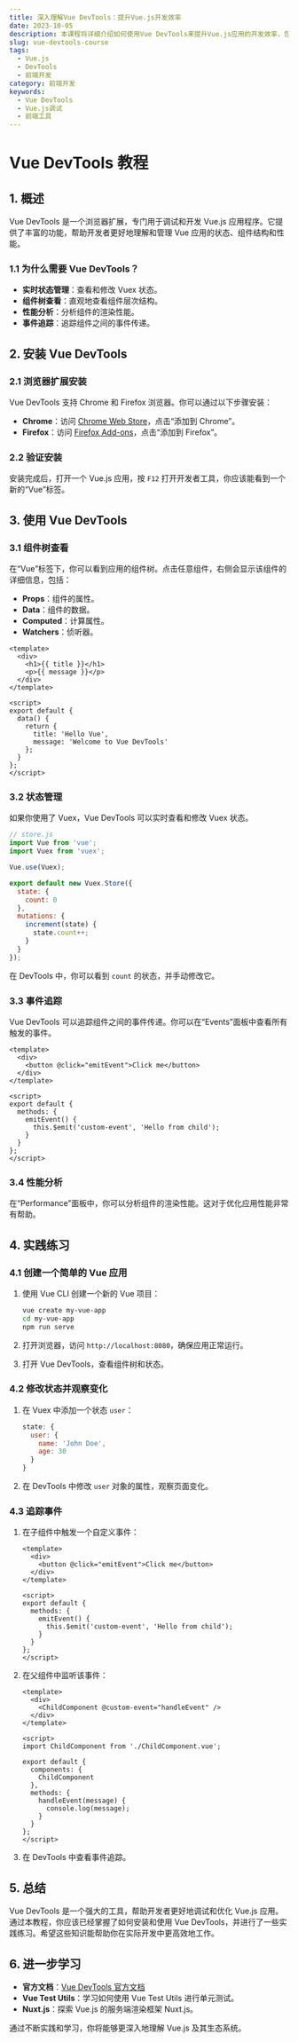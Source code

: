 ```yaml
---
title: 深入理解Vue DevTools：提升Vue.js开发效率
date: 2023-10-05
description: 本课程将详细介绍如何使用Vue DevTools来提升Vue.js应用的开发效率，包括组件检查、性能分析和状态管理等功能。
slug: vue-devtools-course
tags:
  - Vue.js
  - DevTools
  - 前端开发
category: 前端开发
keywords:
  - Vue DevTools
  - Vue.js调试
  - 前端工具
---
```


# Vue DevTools 教程

## 1. 概述

Vue DevTools 是一个浏览器扩展，专门用于调试和开发 Vue.js 应用程序。它提供了丰富的功能，帮助开发者更好地理解和管理 Vue 应用的状态、组件结构和性能。

### 1.1 为什么需要 Vue DevTools？

- **实时状态管理**：查看和修改 Vuex 状态。
- **组件树查看**：直观地查看组件层次结构。
- **性能分析**：分析组件的渲染性能。
- **事件追踪**：追踪组件之间的事件传递。

## 2. 安装 Vue DevTools

### 2.1 浏览器扩展安装

Vue DevTools 支持 Chrome 和 Firefox 浏览器。你可以通过以下步骤安装：

- **Chrome**：访问 [Chrome Web Store](https://chrome.google.com/webstore/detail/vuejs-devtools/nhdogjmejiglipccpnnnanhbledajbpd)，点击“添加到 Chrome”。
- **Firefox**：访问 [Firefox Add-ons](https://addons.mozilla.org/en-US/firefox/addon/vue-js-devtools/)，点击“添加到 Firefox”。

### 2.2 验证安装

安装完成后，打开一个 Vue.js 应用，按 `F12` 打开开发者工具，你应该能看到一个新的“Vue”标签。

## 3. 使用 Vue DevTools

### 3.1 组件树查看

在“Vue”标签下，你可以看到应用的组件树。点击任意组件，右侧会显示该组件的详细信息，包括：

- **Props**：组件的属性。
- **Data**：组件的数据。
- **Computed**：计算属性。
- **Watchers**：侦听器。

```vue
<template>
  <div>
    <h1>{{ title }}</h1>
    <p>{{ message }}</p>
  </div>
</template>

<script>
export default {
  data() {
    return {
      title: 'Hello Vue',
      message: 'Welcome to Vue DevTools'
    };
  }
};
</script>
```

### 3.2 状态管理

如果你使用了 Vuex，Vue DevTools 可以实时查看和修改 Vuex 状态。

```javascript
// store.js
import Vue from 'vue';
import Vuex from 'vuex';

Vue.use(Vuex);

export default new Vuex.Store({
  state: {
    count: 0
  },
  mutations: {
    increment(state) {
      state.count++;
    }
  }
});
```

在 DevTools 中，你可以看到 `count` 的状态，并手动修改它。

### 3.3 事件追踪

Vue DevTools 可以追踪组件之间的事件传递。你可以在“Events”面板中查看所有触发的事件。

```vue
<template>
  <div>
    <button @click="emitEvent">Click me</button>
  </div>
</template>

<script>
export default {
  methods: {
    emitEvent() {
      this.$emit('custom-event', 'Hello from child');
    }
  }
};
</script>
```

### 3.4 性能分析

在“Performance”面板中，你可以分析组件的渲染性能。这对于优化应用性能非常有帮助。

## 4. 实践练习

### 4.1 创建一个简单的 Vue 应用

1. 使用 Vue CLI 创建一个新的 Vue 项目：

   ```bash
   vue create my-vue-app
   cd my-vue-app
   npm run serve
   ```

2. 打开浏览器，访问 `http://localhost:8080`，确保应用正常运行。

3. 打开 Vue DevTools，查看组件树和状态。

### 4.2 修改状态并观察变化

1. 在 Vuex 中添加一个状态 `user`：

   ```javascript
   state: {
     user: {
       name: 'John Doe',
       age: 30
     }
   }
   ```

2. 在 DevTools 中修改 `user` 对象的属性，观察页面变化。

### 4.3 追踪事件

1. 在子组件中触发一个自定义事件：

   ```vue
   <template>
     <div>
       <button @click="emitEvent">Click me</button>
     </div>
   </template>

   <script>
   export default {
     methods: {
       emitEvent() {
         this.$emit('custom-event', 'Hello from child');
       }
     }
   };
   </script>
   ```

2. 在父组件中监听该事件：

   ```vue
   <template>
     <div>
       <ChildComponent @custom-event="handleEvent" />
     </div>
   </template>

   <script>
   import ChildComponent from './ChildComponent.vue';

   export default {
     components: {
       ChildComponent
     },
     methods: {
       handleEvent(message) {
         console.log(message);
       }
     }
   };
   </script>
   ```

3. 在 DevTools 中查看事件追踪。

## 5. 总结

Vue DevTools 是一个强大的工具，帮助开发者更好地调试和优化 Vue.js 应用。通过本教程，你应该已经掌握了如何安装和使用 Vue DevTools，并进行了一些实践练习。希望这些知识能帮助你在实际开发中更高效地工作。

## 6. 进一步学习

- **官方文档**：[Vue DevTools 官方文档](https://devtools.vuejs.org/)
- **Vue Test Utils**：学习如何使用 Vue Test Utils 进行单元测试。
- **Nuxt.js**：探索 Vue.js 的服务端渲染框架 Nuxt.js。

通过不断实践和学习，你将能够更深入地理解 Vue.js 及其生态系统。
